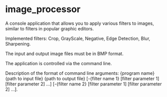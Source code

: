 # image_processor

A console application that allows you to apply various filters to images, similar to filters in popular graphic editors.

Implemented filters: Crop, GrayScale, Negative, Edge Detection, Blur, Sharpening.

The input and output image files must be in BMP format.

The application is controlled via the command line. 

Description of the format of command line arguments:
{program name} {path to input file} {path to output file} [-{filter name 1} [filter parameter 1] [filter parameter 2] ...] [-{filter name 2} [filter parameter 1] [filter parameter 2] ...].
